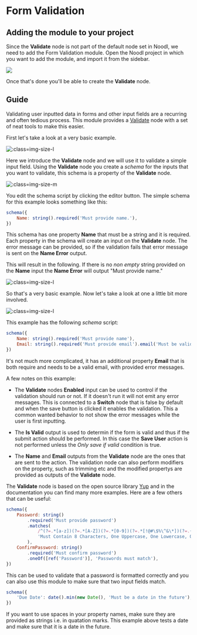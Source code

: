 # Form Validation

## Adding the module to your project

Since the **Validate** node is not part of the default node set in Noodl, we need to add the Form Validation module. Open the Noodl project in which you want to add the module, and import it from the sidebar.

![](/library/modules/validation/formvalidation-add-module.png)

Once that's done you'll be able to create the **Validate** node.

## Guide

Validating user inputted data in forms and other input fields are a recurring and often tedious process. This module provides a [Validate](/library/modules/validation/validate) node with a set of neat tools to make this easier.

First let's take a look at a very basic example.

![](/library/modules/validation/simple-validate.png ':class=img-size-l')

Here we introduce the **Validate** node and we will use it to validate a simple input field. Using the **Validate** node you create a _schema_ for the inputs that you want to validate, this schema is a property of the **Validate** node.

![](/library/modules/validation/schema-property.png ':class=img-size-m')

You edit the schema script by clicking the editor button. The simple schema for this example looks something like this:

```javascript
schema({
    Name: string().required('Must provide name.'),
})
```

This schema has one property **Name** that must be a string and it is required. Each property in the schema will create an input on the **Validate** node. The error message can be provided, so if the validation fails that error message is sent on the **Name Error** output.

This will result in the following. If there is no _non empty_ string provided on the **Name** input the **Name Error** will output "Must provide name."

![](/library/modules/validation/simple-validate-1.png ':class=img-size-l')

So that's a very basic example. Now let's take a look at one a little bit more involved.

![](/library/modules/validation/sign-up-example.png ':class=img-size-l')

This example has the following _schema_ script:

```javascript
schema({
    Name: string().required('Must provide name'),
    Email: string().required('Must provide email').email('Must be valid email'),
})
```

It's not much more complicated, it has an additional property **Email** that is both require and needs to be a valid email, with provided error messages.

A few notes on this example:

-   The **Validate** nodes **Enabled** input can be used to control if the validation should run or not. If it doesn't run it will not emit any error messages. This is connected to a **Switch** node that is false by default and when the save button is clicked it enables the validation. This a common wanted behavior to not show the error messages while the user is first inputting.

-   The **Is Valid** output is used to determin if the form is valid and thus if the submit action should be performed. In this case the **Save User** action is not performed unless the _Only save if valid_ condition is true.

-   The **Name** and **Email** outputs from the **Validate** node are the ones that are sent to the action. The validation node can also perform modifiers on the property, such as trimming etc and the modified propertys are provided as outputs of the **Validate** node.

The **Validate** node is based on the open source library [Yup](https://github.com/jquense/yup) and in the documentation you can find many more examples. Here are a few others that can be useful:

```javascript
schema({
    Password: string()
        .required('Must provide password')
        .matches(
            /^(?=.*[a-z])(?=.*[A-Z])(?=.*[0-9])(?=.*[!@#\$%\^&\*])(?=.{8,})/,
            'Must Contain 8 Characters, One Uppercase, One Lowercase, One Number and One Special Case Character'
        ),
    ConfirmPassword: string()
        .required('Must confirm password')
        .oneOf([ref('Password')], 'Passwords must match'),
})
```

This can be used to validate that a password is formatted correctly and you can also use this module to make sure that two input fields match.

```javascript
schema({
    'Due Date': date().min(new Date(), 'Must be a date in the future'),
})
```

If you want to use spaces in your property names, make sure they are provided as strings i.e. in quatation marks. This example above tests a date and make sure that it is a date in the future.
